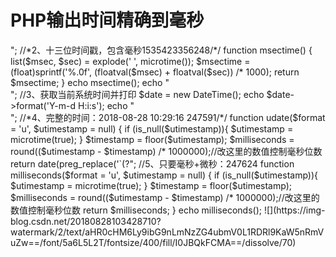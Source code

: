 # PHP输出时间精确到毫秒

<?php //*/* /* Created by PhpStorm. /* User: jefferyteng /* Date: 2018/8/28 /* Time: 10:00 /*/ //*1、直接打印微秒0.24754300 1535423356/*/ echo(microtime()); echo "<br/>"; //*2、十三位时间戳，包含毫秒1535423356248/*/ function msectime() { list($msec, $sec) = explode(' ', microtime()); $msectime = (float)sprintf('%.0f', (floatval($msec) + floatval($sec)) /* 1000); return $msectime; } echo msectime(); echo "<br/>"; //3、获取当前系统时间并打印 $date = new DateTime(); echo $date->format('Y-m-d H:i:s'); echo "<br/>"; //*4、完整的时间：2018-08-28 10:29:16 247591/*/ function udate($format = 'u', $utimestamp = null) { if (is_null($utimestamp)){ $utimestamp = microtime(true); } $timestamp = floor($utimestamp); $milliseconds = round(($utimestamp - $timestamp) /* 1000000);//改这里的数值控制毫秒位数 return date(preg_replace('`(?<!\\\\)u`', $milliseconds, $format), $timestamp); } echo udate('Y-m-d H:i:s u'); echo "<br/>"; //5、只要毫秒+微秒：247624 function milliseconds($format = 'u', $utimestamp = null) { if (is_null($utimestamp)){ $utimestamp = microtime(true); } $timestamp = floor($utimestamp); $milliseconds = round(($utimestamp - $timestamp) /* 1000000);//改这里的数值控制毫秒位数 return $milliseconds; } echo milliseconds();

![](https://img-blog.csdn.net/20180828103428710?watermark/2/text/aHR0cHM6Ly9ibG9nLmNzZG4ubmV0L1RDRl9KaW5nRmVuZw==/font/5a6L5L2T/fontsize/400/fill/I0JBQkFCMA==/dissolve/70)



